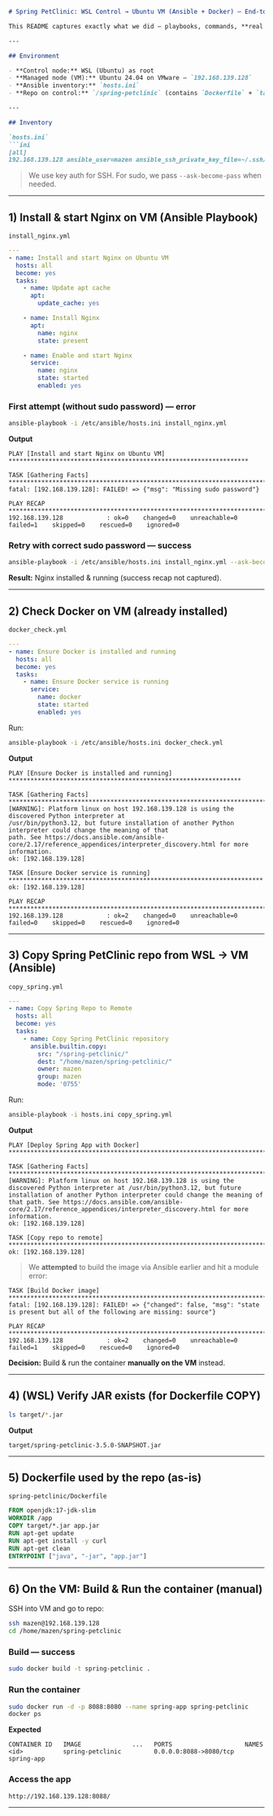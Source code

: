 ````markdown
# Spring PetClinic: WSL Control → Ubuntu VM (Ansible + Docker) — End-to-End Log

This README captures exactly what we did — playbooks, commands, **real outputs**, errors, and fixes — from installing **Nginx via Ansible** on the VM to **running the app in Docker**.

---

## Environment

- **Control node:** WSL (Ubuntu) as root
- **Managed node (VM):** Ubuntu 24.04 on VMware — `192.168.139.128`
- **Ansible inventory:** `hosts.ini`
- **Repo on control:** `/spring-petclinic` (contains `Dockerfile` + `target/*.jar`)

---

## Inventory

`hosts.ini`
```ini
[all]
192.168.139.128 ansible_user=mazen ansible_ssh_private_key_file=~/.ssh/id_rsa
````

> We use key auth for SSH. For sudo, we pass `--ask-become-pass` when needed.

---

## 1) Install & start Nginx on VM (Ansible Playbook)

`install_nginx.yml`

```yaml
---
- name: Install and start Nginx on Ubuntu VM
  hosts: all
  become: yes
  tasks:
    - name: Update apt cache
      apt:
        update_cache: yes

    - name: Install Nginx
      apt:
        name: nginx
        state: present

    - name: Enable and start Nginx
      service:
        name: nginx
        state: started
        enabled: yes
```

### First attempt (without sudo password) — **error**

```bash
ansible-playbook -i /etc/ansible/hosts.ini install_nginx.yml
```

**Output**

```
PLAY [Install and start Nginx on Ubuntu VM] ******************************************************************

TASK [Gathering Facts] ***************************************************************************************
fatal: [192.168.139.128]: FAILED! => {"msg": "Missing sudo password"}

PLAY RECAP ***************************************************************************************************
192.168.139.128            : ok=0    changed=0    unreachable=0    failed=1    skipped=0    rescued=0    ignored=0
```


### Retry with correct sudo password — **success**

```bash
ansible-playbook -i /etc/ansible/hosts.ini install_nginx.yml --ask-become-pass
```

**Result:** Nginx installed & running (success recap not captured).

---

## 2) Check Docker on VM (already installed)

`docker_check.yml`

```yaml
---
- name: Ensure Docker is installed and running
  hosts: all
  become: yes
  tasks:
    - name: Ensure Docker service is running
      service:
        name: docker
        state: started
        enabled: yes
```

Run:

```bash
ansible-playbook -i /etc/ansible/hosts.ini docker_check.yml
```

**Output**

```
PLAY [Ensure Docker is installed and running] ****************************************************************

TASK [Gathering Facts] ***************************************************************************************
[WARNING]: Platform linux on host 192.168.139.128 is using the discovered Python interpreter at
/usr/bin/python3.12, but future installation of another Python interpreter could change the meaning of that
path. See https://docs.ansible.com/ansible-core/2.17/reference_appendices/interpreter_discovery.html for more
information.
ok: [192.168.139.128]

TASK [Ensure Docker service is running] **********************************************************************
ok: [192.168.139.128]

PLAY RECAP ***************************************************************************************************
192.168.139.128            : ok=2    changed=0    unreachable=0    failed=0    skipped=0    rescued=0    ignored=0
```

---

## 3) Copy Spring PetClinic repo from WSL → VM (Ansible)

`copy_spring.yml`

```yaml
---
- name: Copy Spring Repo to Remote
  hosts: all
  become: yes
  tasks:
    - name: Copy Spring PetClinic repository
      ansible.builtin.copy:
        src: "/spring-petclinic/"
        dest: "/home/mazen/spring-petclinic/"
        owner: mazen
        group: mazen
        mode: '0755'
```

Run:

```bash
ansible-playbook -i hosts.ini copy_spring.yml
```

**Output**

```
PLAY [Deploy Spring App with Docker] *************************************************************************************************

TASK [Gathering Facts] ***************************************************************************************************************
[WARNING]: Platform linux on host 192.168.139.128 is using the discovered Python interpreter at /usr/bin/python3.12, but future
installation of another Python interpreter could change the meaning of that path. See https://docs.ansible.com/ansible-
core/2.17/reference_appendices/interpreter_discovery.html for more information.
ok: [192.168.139.128]

TASK [Copy repo to remote] ***********************************************************************************************************
ok: [192.168.139.128]
```

> We **attempted** to build the image via Ansible earlier and hit a module error:

```
TASK [Build Docker image] ************************************************************************************************************
fatal: [192.168.139.128]: FAILED! => {"changed": false, "msg": "state is present but all of the following are missing: source"}

PLAY RECAP ***************************************************************************************************************************
192.168.139.128            : ok=2    changed=0    unreachable=0    failed=1    skipped=0    rescued=0    ignored=0
```

**Decision:** Build & run the container **manually on the VM** instead.

---

## 4) (WSL) Verify JAR exists (for Dockerfile COPY)

```bash
ls target/*.jar
```

**Output**

```
target/spring-petclinic-3.5.0-SNAPSHOT.jar
```

---

## 5) Dockerfile used by the repo (as-is)

`spring-petclinic/Dockerfile`

```dockerfile
FROM openjdk:17-jdk-slim
WORKDIR /app
COPY target/*.jar app.jar
RUN apt-get update
RUN apt-get install -y curl
RUN apt-get clean
ENTRYPOINT ["java", "-jar", "app.jar"]
```

---

## 6) On the VM: Build & Run the container (manual)

SSH into VM and go to repo:

```bash
ssh mazen@192.168.139.128
cd /home/mazen/spring-petclinic
```




### Build — success

```bash
sudo docker build -t spring-petclinic .
```

### Run the container

```bash
sudo docker run -d -p 8088:8080 --name spring-app spring-petclinic
docker ps
```

**Expected**

```
CONTAINER ID   IMAGE              ...   PORTS                    NAMES
<id>           spring-petclinic         0.0.0.0:8088->8080/tcp   spring-app
```

### Access the app

```
http://192.168.139.128:8088/
```

---
